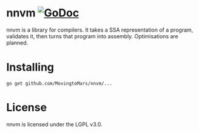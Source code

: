 # nnvm [![GoDoc](https://godoc.org/github.com/MovingtoMars/nnvm?status.svg)](https://godoc.org/github.com/MovingtoMars/nnvm)
nnvm is a library for compilers. It takes a SSA representation of a program, validates it, then turns that program into assembly. Optimisations are planned.

# Installing
```
go get github.com/MovingtoMars/nnvm/...
```

# License
nnvm is licensed under the LGPL v3.0.
